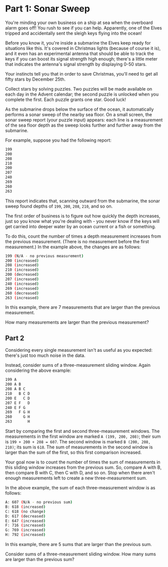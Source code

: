 # Part 1: Sonar Sweep

You're minding your own business on a ship at sea when the overboard alarm goes
off! You rush to see if you can help. Apparently, one of the Elves tripped and
accidentally sent the sleigh keys flying into the ocean!

Before you know it, you're inside a submarine the Elves keep ready for
situations like this. It's covered in Christmas lights (because of course it
is), and it even has an experimental antenna that should be able to track the
keys if you can boost its signal strength high enough; there's a little meter
that indicates the antenna's signal strength by displaying 0-50 stars.

Your instincts tell you that in order to save Christmas, you'll need to get all
fifty stars by December 25th.

Collect stars by solving puzzles. Two puzzles will be made available on each
day in the Advent calendar; the second puzzle is unlocked when you complete the
first. Each puzzle grants one star. Good luck!

As the submarine drops below the surface of the ocean, it automatically
performs a sonar sweep of the nearby sea floor. On a small screen, the sonar
sweep report (your puzzle input) appears: each line is a measurement of the sea
floor depth as the sweep looks further and further away from the submarine.

For example, suppose you had the following report:

```sh
199
200
208
210
200
207
240
269
260
263
```

This report indicates that, scanning outward from the submarine, the sonar
sweep found depths of `199`, `200`, `208`, `210`, and so on.

The first order of business is to figure out how quickly the depth increases,
just so you know what you're dealing with - you never know if the keys will get
carried into deeper water by an ocean current or a fish or something.

To do this, count the number of times a depth measurement increases from the
previous measurement. (There is no measurement before the first measurement.)
In the example above, the changes are as follows:

```sh
199 (N/A - no previous measurement)
200 (increased)
208 (increased)
210 (increased)
200 (decreased)
207 (increased)
240 (increased)
269 (increased)
260 (decreased)
263 (increased)
```

In this example, there are 7 measurements that are larger than the previous measurement.

How many measurements are larger than the previous measurement?

## Part 2

Considering every single measurement isn't as useful as you expected: there's
just too much noise in the data.

Instead, consider sums of a three-measurement sliding window. Again considering
the above example:

```sh
199 A
200 A B
208 A B C
210   B C D
200 E   C D
207 E F   D
240 E F G
269   F G H
260     G H
263       H
```

Start by comparing the first and second three-measurement windows. The
measurements in the first window are marked `A (199, 200, 208)`; their sum is
`199 + 200 + 208 = 607`. The second window is marked `B (200, 208, 210)`; its
sum is `618`. The sum of measurements in the second window is larger than the
sum of the first, so this first comparison increased.

Your goal now is to count the number of times the sum of measurements in this
sliding window increases from the previous sum. So, compare A with B, then
compare B with C, then C with D, and so on. Stop when there aren't enough
measurements left to create a new three-measurement sum.

In the above example, the sum of each three-measurement window is as follows:

```sh
A: 607 (N/A - no previous sum)
B: 618 (increased)
C: 618 (no change)
D: 617 (decreased)
E: 647 (increased)
F: 716 (increased)
G: 769 (increased)
H: 792 (increased)
```

In this example, there are 5 sums that are larger than the previous sum.

Consider sums of a three-measurement sliding window. How many sums are larger
than the previous sum?
